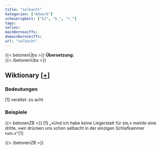 ```yaml
---
title: "selbacht"
kategorien: ["Adverb"]
schwierigkeit: ["k1", "h_", "r_"]
tags:
series:
mainDornseiffs:
domainDornseiffs:
url: "selbacht"
---
```


{{< betonenÜbs >}}
**Übersetzung:**  
{{< /betonenÜbs >}}

## Wiktionary [[+](https://de.wiktionary.org/wiki/selbacht)]

### Bedeutungen
[1] veraltet: zu acht  

### Beispiele
{{< betonenZB >}}
[1] „»Und ich habe keine Liegerstatt für sie,« meinte eine dritte, »wir drücken uns schon selbacht in der einzigen Schlafkammer rum.«“[1]  

{{< /betonenZB >}}

